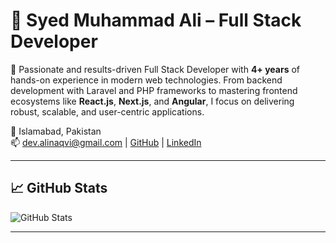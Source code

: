 # 👋 Syed Muhammad Ali – Full Stack Developer

🚀 Passionate and results-driven Full Stack Developer with **4+ years** of hands-on experience in modern web technologies. From backend development with Laravel and PHP frameworks to mastering frontend ecosystems like **React.js**, **Next.js**, and **Angular**, I focus on delivering robust, scalable, and user-centric applications.

📍 Islamabad, Pakistan  
📫 [dev.alinaqvi@gmail.com](mailto:dev.alinaqvi@gmail.com) | [GitHub](https://github.com/techknowasia) | [LinkedIn](https://www.linkedin.com/in/devalinaqvi/)

---

## 📈 GitHub Stats

![GitHub Stats](https://github-readme-stats.vercel.app/api?username=techknowasia&show_icons=true&theme=radical)

---

